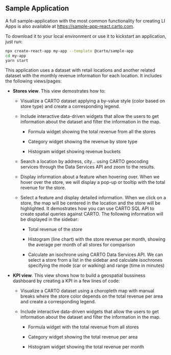 ## Sample Application

A full sample-application with the most common functionality for creating LI Apps is also available at https://sample-app-react.carto.com.

To download it to your local environment or use it to kickstart an application, just run:

```bash
npx create-react-app my-app --template @carto/sample-app
cd my-app
yarn start
```

This application uses a dataset with retail locations and another related dataset with the monthly revenue information for each location. It includes the following views/pages:

- **Stores view**. This view demostrates how to:
  
  - Visualize a CARTO dataset applying a by-value style (color based on store type) and create a corresponding legend.

  - Include interactive data-driven widgets that allow the users to get information about the dataset and filter the information in the map.
  
    - Formula widget showing the total revenue from all the stores
  
    - Category widget showing the revenue by store type
  
    - Histogram widget showing revenue buckets
  
  - Search a location by address, city… using CARTO geocoding services through the Data Services API and zoom to the results.
  
  - Display information about a feature when hovering over. When we hover over the store, we will display a pop-up or tooltip with the total revenue for the store.
  
  - Select a feature and display detailed information. When we click on a store, the map will be centered in the location and the store will be highlighted. It demostrates how you can use CARTO SQL API to create spatial queries against CARTO. The following information will be displayed in the sidebar:
  
    - Total revenue of the store
  
    - Histogram (line chart) with the store revenue per month, showing the average per month of all stores for comparison
  
    - Calculate an isochrone using CARTO Data Services API. We can select a store from a list in the sidebar and calculate isochrones specifying the mode (car or walking) and range (time in minutes)

- **KPI view**. This view shows how to build a geospatial bussiness dashboard by creating a KPI in a few lines of code:
  - Visualize a CARTO dataset using a choropleth map with manual breaks where the store color depends on the total revenue per area and create a corresponding legend.
  
  - Include interactive data-driven widgets that allow the users to get information about the dataset and filter the information in the map.
    
    - Formula widget with the total revenue from all stores
    
    - Category widget showing the total revenue per area
    
    - Histogram widget showing the total revenue per month
